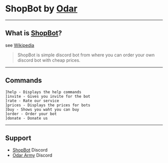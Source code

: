 # ShopBot by [Odar](https://www.odar.xyz)
----
## What is [ShopBot](https://discordapp.com/oauth2/authorize?client_id=442410451121209365&permissions=604502081&scope=bot)?
see [Wikipedia](http://en.wikipedia.org/wiki/Markdown)

> ShopBot is simple discord bot from where you can order your own discord bot with cheap prices.

----
## Commands
    ]help - Displays the help commands
    ]invite - Gives you invite for the bot
    ]rate - Rate our service
    ]prices - Displays the prices for bots
    ]buy - Shows you waht you can buy
    ]order - Order your bot
    ]donate - Donate us

----
## Support

* [ShopBot](https://discord.gg/AhgGbR8) Discord
* [Odar Army](https://discord.gg/zvvasbc) Discord
